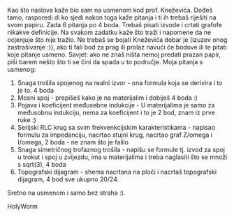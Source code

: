 Kao što naslova kaže bio sam na usmenom kod prof. Kneževića.
Dođeš tamo, rasporedi di ko sjedi nakon toga kaže pitanja i ti ih trebaš riješiti na svom papiru.
Zada 6 pitanja po 4 boda.
Trebaš pisati izvode i crtati grafofe nikakve definicije.
Na svakom zadatku kaže što traži i napomene da ne ocjenjuje što nije tražio.
Ne trebaš se bojati Kneževića dobar je (izuzev onog zastrašivanje :)), ako ti fali bod za prag ili prolaz navući će bodove ili te pitati koje pitanje usmeno.
Savjet: ako ne znaš ništa nemoj predati prazan papir, piši barem nešto što ti se čini da spada u to područje.
Moja pitanja s usmenog:

1. Snaga trošila spojenog na realni izvor - ona formula koja se derivira i to je to. 4 boda
2. Mosni spoj - prepišeš kako je na materijalim i dobiješ 4 boda :)
3. Pojava i koeficijent međusebne indukcije - U materijalima je samo za međusobnu indukciju, nema za koeficijent i to je 2 bod, znam iz prve ruke :)
4. Serijski RLC krug sa svim frekvenkcijskim karakteristikama - napisao formulu za impedanciju, nacrtao stujni krug, nacrtao graf Z/omega i I/omega, 2 boda - ne znam što je falilo 
5. Snaga simetričnog trofaznog trošila - napišu se formule tj. izvod za spoj u trokut i spoj u zvijezdu, ima u materijalima i treba naglasiti što se množi s sqrt(3), 4 boda
6. Topografski dijagram - shema nacrtana na ploči i nacrtaš topografski dijagram, 4 bod
sve ukupno 20/24.

Sretno na usmenom i samo bez straha :).

HolyWorm
